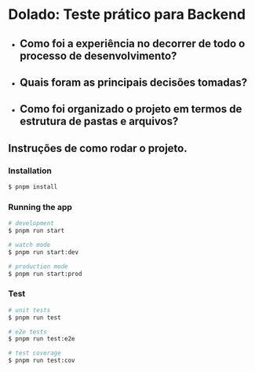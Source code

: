 # Dolado: Teste prático para Backend

- ## Como foi a experiência no decorrer de todo o processo de desenvolvimento?

- ## Quais foram as principais decisões tomadas?

- ## Como foi organizado o projeto em termos de estrutura de pastas e arquivos?

## Instruções de como rodar o projeto.

### Installation

```bash
$ pnpm install
```

### Running the app

```bash
# development
$ pnpm run start

# watch mode
$ pnpm run start:dev

# production mode
$ pnpm run start:prod
```

### Test

```bash
# unit tests
$ pnpm run test

# e2e tests
$ pnpm run test:e2e

# test coverage
$ pnpm run test:cov
```
